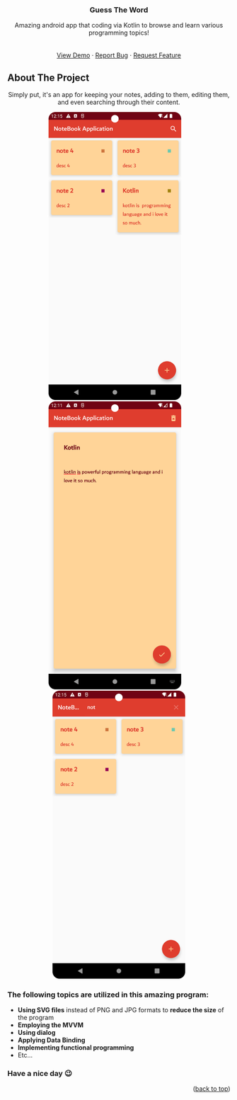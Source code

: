 <div align="center">


  <h3 align="center">Guess The Word</h3>

  <p align="center">
    Amazing android app that coding via Kotlin to browse and learn various programming topics!
    <br />
    <br />
    <br />
    <a href="https://github.com/mralirezasoheili/notebook-application/blob/master/art/shot1.png">View Demo</a>
    ·
    <a href="https://github.com/mralirezasoheili/notebook-application/issues/new?labels=bug&template=bug-report---.md">Report Bug</a>
    ·
    <a href="https://github.com/mralirezasoheili/notebook-application/issues/new?labels=enhancement&template=feature-request---.md">Request Feature</a>
  </p>
</div>



<!-- ABOUT THE PROJECT -->
## About The Project
<p align="center">Simply put, it's an app for keeping your notes, adding to them, editing them, and even searching through their content.
</p>

<div align="center">
<img src="https://github.com/mralirezasoheili/notebook-application/blob/master/art/shot1.png" alt="first screen shot from the application" width="300" /> &emsp;
<img src="https://github.com/mralirezasoheili/notebook-application/blob/master/art/shot2.png" alt="second screen shot from the application" width="300" /> &emsp;
  <img src="https://github.com/mralirezasoheili/notebook-application/blob/master/art/shot3.png" alt="third screen shot from the application" width="300" />
</div>

### The following topics are utilized in this amazing program:
* **Using SVG files** instead of PNG and JPG formats to **reduce the size** of the program
* **Employing the MVVM**
* **Using dialog**
* **Applying Data Binding**
* **Implementing functional programming**
* Etc...

### Have a nice day &#128521;
<p align="right">(<a href="#about-the-project">back to top</a>)</p>

